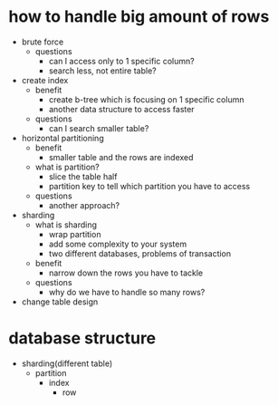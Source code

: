 # how to handle big amount of rows

- brute force
  - questions
    - can I access only to 1 specific column?
    - search less, not entire table?
- create index
  - benefit
    - create b-tree which is focusing on 1 specific column
    - another data structure to access faster
  - questions
    - can I search smaller table?
- horizontal partitioning
  - benefit
    - smaller table and the rows are indexed
  - what is partition?
    - slice the table half
    - partition key to tell which partition you have to access
  - questions
    - another approach?
- sharding
  - what is sharding
    - wrap partition
    - add some complexity to your system
    - two different databases, problems of transaction
  - benefit
    - narrow down the rows you have to tackle
  - questions
    - why do we have to handle so many rows?
- change table design

# database structure

- sharding(different table)
  - partition
    - index
      - row
